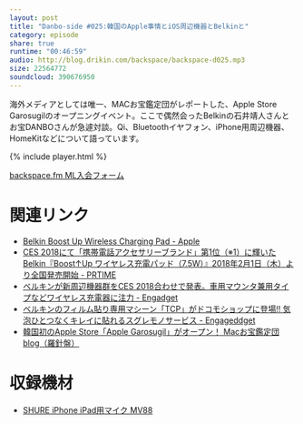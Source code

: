 ```yaml
---
layout: post
title: "Danbo-side #025:韓国のApple事情とiOS周辺機器とBelkinと"
category: episode
share: true
runtime: "00:46:59"
audio: http://blog.drikin.com/backspace/backspace-d025.mp3
size: 22564772
soundcloud: 390676950
---
```


海外メディアとしては唯一、MACお宝鑑定団がレポートした、Apple Store Garosugilのオープニングイベント。ここで偶然会ったBelkinの石井靖人さんとお宝DANBOさんが急遽対談。Qi、Bluetoothイヤフォン、iPhone用周辺機器、HomeKitなどについて語っています。

{% include player.html %}

[backspace.fm ML入会フォーム](http://backspace.us11.list-manage.com/subscribe?u=09c933bd3997c1d16dbed156a&id=84b6529b91)

# 関連リンク

* [Belkin Boost Up Wireless Charging Pad - Apple](https://www.apple.com/jp/shop/product/HL802ZM/A/belkin-boost-up-wireless-charging-pad)
* [CES 2018にて「携帯電話アクセサリーブランド」第1位（※1）に輝いたBelkin『Boost↑Up ワイヤレス充電パッド（7.5W）』2018年2月1日（木）より全国発売開始 - PRTIME](https://prtimes.jp/main/html/rd/p/000000054.000017218.html)
* [ベルキンが新周辺機器群をCES 2018合わせで発表。車用マウンタ兼用タイプなどワイヤレス充電器に注力 - Engadget](http://japanese.engadget.com/2018/01/08/ces-2018/)
* [ベルキンのフィルム貼り専用マシーン「TCP」がドコモショップに登場!! 気泡ひとつなくキレイに貼れるスグレモノサービス - Engageddget](http://japanese.engadget.com/2017/02/16/tcp/)
* [韓国初のApple Store「Apple Garosugil」がオープン！ Macお宝鑑定団 blog（羅針盤）](http://www.macotakara.jp/blog/apple_store/entry-34275.html)

# 収録機材

* [SHURE iPhone iPad用マイク MV88](http://amzn.to/1UpQQIG)
